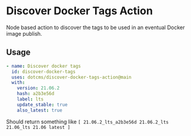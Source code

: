 # Discover Docker Tags Action
Node based action to discover the tags to be used in an eventual Docker image publish.

## Usage
```yaml
- name: Discover docker tags
  id: discover-docker-tags
  uses: dotcms/discover-docker-tags-action@main
  with:
    version: 21.06.2
    hash: a2b3e56d
    label: lts
    update_stable: true
    also_latest: true
```

Should return something like
`[ 21.06.2_lts_a2b3e56d 21.06.2_lts 21.06_lts 21.06 latest ]`